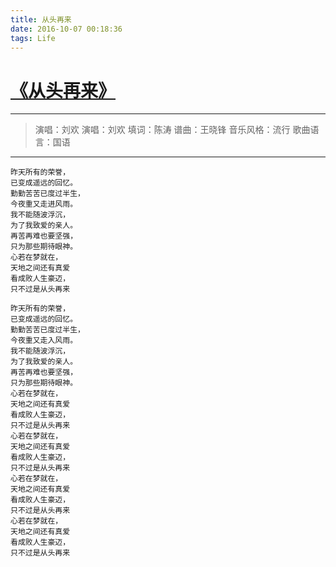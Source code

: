 ```yaml
---
title: 从头再来
date: 2016-10-07 00:18:36
tags: Life
---
```


# [《从头再来》](http://music.163.com/song/109194/?userid=9727644)

___

> 演唱：刘欢
> 演唱：刘欢
> 填词：陈涛
> 谱曲：王晓锋
> 音乐风格：流行
> 歌曲语言：国语
___

```
昨天所有的荣誉，
已变成遥远的回忆。
勤勤苦苦已度过半生，
今夜重又走进风雨。
我不能随波浮沉，
为了我致爱的亲人。
再苦再难也要坚强，
只为那些期待眼神。
心若在梦就在，
天地之间还有真爱
看成败人生豪迈，
只不过是从头再来

昨天所有的荣誉，
已变成遥远的回忆。
勤勤苦苦已度过半生，
今夜重又走入风雨。
我不能随波浮沉，
为了我致爱的亲人。
再苦再难也要坚强，
只为那些期待眼神。
心若在梦就在，
天地之间还有真爱
看成败人生豪迈，
只不过是从头再来
心若在梦就在，
天地之间还有真爱
看成败人生豪迈，
只不过是从头再来
心若在梦就在，
天地之间还有真爱
看成败人生豪迈，
只不过是从头再来
心若在梦就在，
天地之间还有真爱
看成败人生豪迈，
只不过是从头再来
```